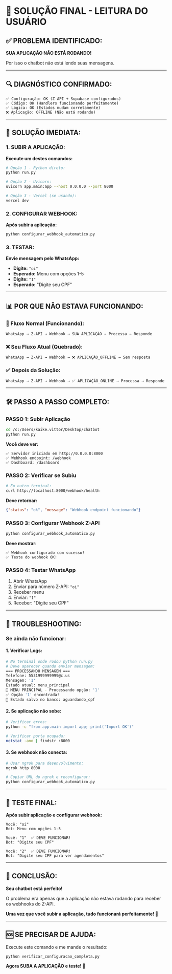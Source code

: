 # 🎯 **SOLUÇÃO FINAL - LEITURA DO USUÁRIO**

## ✅ **PROBLEMA IDENTIFICADO:**

**SUA APLICAÇÃO NÃO ESTÁ RODANDO!** 

Por isso o chatbot não está lendo suas mensagens.

---

## 🔍 **DIAGNÓSTICO CONFIRMADO:**

```
✅ Configuração: OK (Z-API + Supabase configurados)
✅ Código: OK (Handlers funcionando perfeitamente) 
✅ Lógica: OK (Estados mudam corretamente)
❌ Aplicação: OFFLINE (Não está rodando)
```

---

## 🚀 **SOLUÇÃO IMEDIATA:**

### **1. SUBIR A APLICAÇÃO:**

**Execute um destes comandos:**

```bash
# Opção 1 - Python direto:
python run.py

# Opção 2 - Uvicorn:
uvicorn app.main:app --host 0.0.0.0 --port 8000

# Opção 3 - Vercel (se usando):
vercel dev
```

### **2. CONFIGURAR WEBHOOK:**

**Após subir a aplicação:**

```bash
python configurar_webhook_automatico.py
```

### **3. TESTAR:**

**Envie mensagem pelo WhatsApp:**
- **Digite:** `"oi"`
- **Esperado:** Menu com opções 1-5
- **Digite:** `"1"`  
- **Esperado:** "Digite seu CPF"

---

## 📊 **POR QUE NÃO ESTAVA FUNCIONANDO:**

### **🔄 Fluxo Normal (Funcionando):**
```
WhatsApp → Z-API → Webhook → SUA_APLICAÇÃO → Processa → Responde
```

### **❌ Seu Fluxo Atual (Quebrado):**
```
WhatsApp → Z-API → Webhook → ❌ APLICAÇÃO_OFFLINE → Sem resposta
```

### **✅ Depois da Solução:**
```
WhatsApp → Z-API → Webhook → ✅ APLICAÇÃO_ONLINE → Processa → Responde
```

---

## 🛠️ **PASSO A PASSO COMPLETO:**

### **PASSO 1: Subir Aplicação**
```bash
cd /c:/Users/kaike.vittor/Desktop/chatbot
python run.py
```

**Você deve ver:**
```
✅ Servidor iniciado em http://0.0.0.0:8000
✅ Webhook endpoint: /webhook
✅ Dashboard: /dashboard
```

### **PASSO 2: Verificar se Subiu**
```bash
# Em outro terminal:
curl http://localhost:8000/webhook/health
```

**Deve retornar:**
```json
{"status": "ok", "message": "Webhook endpoint funcionando"}
```

### **PASSO 3: Configurar Webhook Z-API**
```bash
python configurar_webhook_automatico.py
```

**Deve mostrar:**
```
✅ Webhook configurado com sucesso!
✅ Teste do webhook OK!
```

### **PASSO 4: Testar WhatsApp**
1. Abrir WhatsApp
2. Enviar para número Z-API: `"oi"`
3. Receber menu
4. Enviar: `"1"`
5. Receber: "Digite seu CPF"

---

## 🔧 **TROUBLESHOOTING:**

### **Se ainda não funcionar:**

#### **1. Verificar Logs:**
```bash
# No terminal onde rodou python run.py
# Deve aparecer quando enviar mensagem:
=== PROCESSANDO MENSAGEM ===
Telefone: 5531999999999@c.us
Mensagem: '1'
Estado atual: menu_principal
🎯 MENU PRINCIPAL - Processando opção: '1'
✅ Opção '1' encontrada!
💾 Estado salvo no banco: aguardando_cpf
```

#### **2. Se aplicação não sobe:**
```bash
# Verificar erros:
python -c "from app.main import app; print('Import OK')"

# Verificar porta ocupada:
netstat -ano | findstr :8000
```

#### **3. Se webhook não conecta:**
```bash
# Usar ngrok para desenvolvimento:
ngrok http 8000

# Copiar URL do ngrok e reconfigurar:
python configurar_webhook_automatico.py
```

---

## 📱 **TESTE FINAL:**

**Após subir aplicação e configurar webhook:**

```
Você: "oi"
Bot: Menu com opções 1-5

Você: "1"  ✅ DEVE FUNCIONAR!
Bot: "Digite seu CPF"

Você: "2"  ✅ DEVE FUNCIONAR!
Bot: "Digite seu CPF para ver agendamentos"
```

---

## 🎉 **CONCLUSÃO:**

**Seu chatbot está perfeito!** 

O problema era apenas que a aplicação não estava rodando para receber os webhooks do Z-API.

**Uma vez que você subir a aplicação, tudo funcionará perfeitamente! 🚀**

---

## 🆘 **SE PRECISAR DE AJUDA:**

Execute este comando e me mande o resultado:

```bash
python verificar_configuracao_completa.py
```

**Agora SUBA A APLICAÇÃO e teste! 📱**